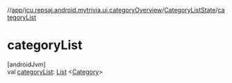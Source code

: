//[app](../../../index.md)/[icu.repsaj.android.mytrivia.ui.categoryOverview](../index.md)/[CategoryListState](index.md)/[categoryList](category-list.md)

# categoryList

[androidJvm]\
val [categoryList](category-list.md): [List](https://kotlinlang.org/api/latest/jvm/stdlib/kotlin.collections/-list/index.html)
&lt;[Category](../../icu.repsaj.android.mytrivia.model/-category/index.md)&gt;
